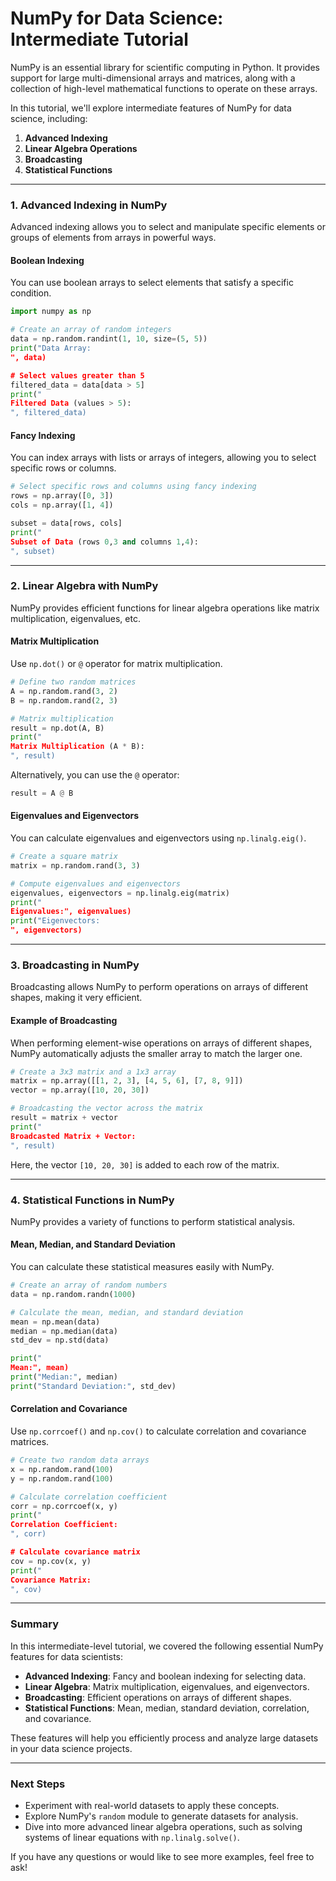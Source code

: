 
# NumPy for Data Science: Intermediate Tutorial

NumPy is an essential library for scientific computing in Python. It provides support for large multi-dimensional arrays and matrices, along with a collection of high-level mathematical functions to operate on these arrays.

In this tutorial, we'll explore intermediate features of NumPy for data science, including:

1. **Advanced Indexing**
2. **Linear Algebra Operations**
3. **Broadcasting**
4. **Statistical Functions**

---

### **1. Advanced Indexing in NumPy**

Advanced indexing allows you to select and manipulate specific elements or groups of elements from arrays in powerful ways.

#### **Boolean Indexing**

You can use boolean arrays to select elements that satisfy a specific condition.

```python
import numpy as np

# Create an array of random integers
data = np.random.randint(1, 10, size=(5, 5))
print("Data Array:
", data)

# Select values greater than 5
filtered_data = data[data > 5]
print("
Filtered Data (values > 5):
", filtered_data)
```

#### **Fancy Indexing**

You can index arrays with lists or arrays of integers, allowing you to select specific rows or columns.

```python
# Select specific rows and columns using fancy indexing
rows = np.array([0, 3])
cols = np.array([1, 4])

subset = data[rows, cols]
print("
Subset of Data (rows 0,3 and columns 1,4):
", subset)
```

---

### **2. Linear Algebra with NumPy**

NumPy provides efficient functions for linear algebra operations like matrix multiplication, eigenvalues, etc.

#### **Matrix Multiplication**

Use `np.dot()` or `@` operator for matrix multiplication.

```python
# Define two random matrices
A = np.random.rand(3, 2)
B = np.random.rand(2, 3)

# Matrix multiplication
result = np.dot(A, B)
print("
Matrix Multiplication (A * B):
", result)
```

Alternatively, you can use the `@` operator:

```python
result = A @ B
```

#### **Eigenvalues and Eigenvectors**

You can calculate eigenvalues and eigenvectors using `np.linalg.eig()`.

```python
# Create a square matrix
matrix = np.random.rand(3, 3)

# Compute eigenvalues and eigenvectors
eigenvalues, eigenvectors = np.linalg.eig(matrix)
print("
Eigenvalues:", eigenvalues)
print("Eigenvectors:
", eigenvectors)
```

---

### **3. Broadcasting in NumPy**

Broadcasting allows NumPy to perform operations on arrays of different shapes, making it very efficient.

#### **Example of Broadcasting**

When performing element-wise operations on arrays of different shapes, NumPy automatically adjusts the smaller array to match the larger one.

```python
# Create a 3x3 matrix and a 1x3 array
matrix = np.array([[1, 2, 3], [4, 5, 6], [7, 8, 9]])
vector = np.array([10, 20, 30])

# Broadcasting the vector across the matrix
result = matrix + vector
print("
Broadcasted Matrix + Vector:
", result)
```

Here, the vector `[10, 20, 30]` is added to each row of the matrix.

---

### **4. Statistical Functions in NumPy**

NumPy provides a variety of functions to perform statistical analysis.

#### **Mean, Median, and Standard Deviation**

You can calculate these statistical measures easily with NumPy.

```python
# Create an array of random numbers
data = np.random.randn(1000)

# Calculate the mean, median, and standard deviation
mean = np.mean(data)
median = np.median(data)
std_dev = np.std(data)

print("
Mean:", mean)
print("Median:", median)
print("Standard Deviation:", std_dev)
```

#### **Correlation and Covariance**

Use `np.corrcoef()` and `np.cov()` to calculate correlation and covariance matrices.

```python
# Create two random data arrays
x = np.random.rand(100)
y = np.random.rand(100)

# Calculate correlation coefficient
corr = np.corrcoef(x, y)
print("
Correlation Coefficient:
", corr)

# Calculate covariance matrix
cov = np.cov(x, y)
print("
Covariance Matrix:
", cov)
```

---

### **Summary**

In this intermediate-level tutorial, we covered the following essential NumPy features for data scientists:

- **Advanced Indexing**: Fancy and boolean indexing for selecting data.
- **Linear Algebra**: Matrix multiplication, eigenvalues, and eigenvectors.
- **Broadcasting**: Efficient operations on arrays of different shapes.
- **Statistical Functions**: Mean, median, standard deviation, correlation, and covariance.

These features will help you efficiently process and analyze large datasets in your data science projects.

---

### **Next Steps**

- Experiment with real-world datasets to apply these concepts.
- Explore NumPy's `random` module to generate datasets for analysis.
- Dive into more advanced linear algebra operations, such as solving systems of linear equations with `np.linalg.solve()`.

If you have any questions or would like to see more examples, feel free to ask!
